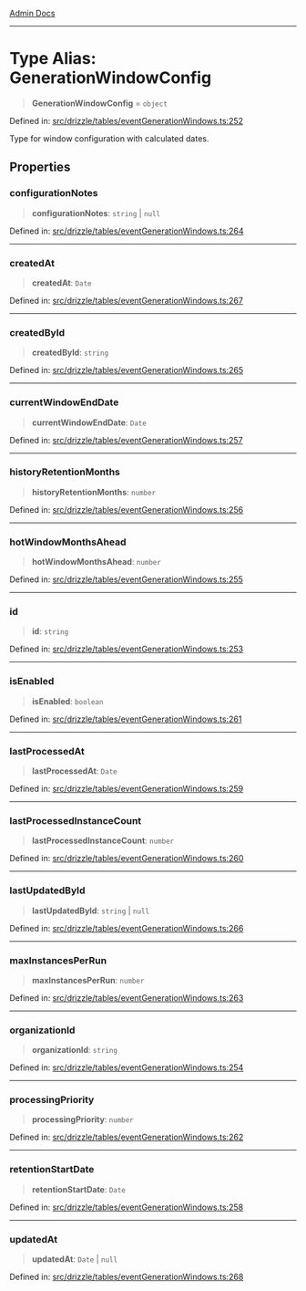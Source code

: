 [Admin Docs](/)

***

# Type Alias: GenerationWindowConfig

> **GenerationWindowConfig** = `object`

Defined in: [src/drizzle/tables/eventGenerationWindows.ts:252](https://github.com/Sourya07/talawa-api/blob/aac5f782223414da32542752c1be099f0b872196/src/drizzle/tables/eventGenerationWindows.ts#L252)

Type for window configuration with calculated dates.

## Properties

### configurationNotes

> **configurationNotes**: `string` \| `null`

Defined in: [src/drizzle/tables/eventGenerationWindows.ts:264](https://github.com/Sourya07/talawa-api/blob/aac5f782223414da32542752c1be099f0b872196/src/drizzle/tables/eventGenerationWindows.ts#L264)

***

### createdAt

> **createdAt**: `Date`

Defined in: [src/drizzle/tables/eventGenerationWindows.ts:267](https://github.com/Sourya07/talawa-api/blob/aac5f782223414da32542752c1be099f0b872196/src/drizzle/tables/eventGenerationWindows.ts#L267)

***

### createdById

> **createdById**: `string`

Defined in: [src/drizzle/tables/eventGenerationWindows.ts:265](https://github.com/Sourya07/talawa-api/blob/aac5f782223414da32542752c1be099f0b872196/src/drizzle/tables/eventGenerationWindows.ts#L265)

***

### currentWindowEndDate

> **currentWindowEndDate**: `Date`

Defined in: [src/drizzle/tables/eventGenerationWindows.ts:257](https://github.com/Sourya07/talawa-api/blob/aac5f782223414da32542752c1be099f0b872196/src/drizzle/tables/eventGenerationWindows.ts#L257)

***

### historyRetentionMonths

> **historyRetentionMonths**: `number`

Defined in: [src/drizzle/tables/eventGenerationWindows.ts:256](https://github.com/Sourya07/talawa-api/blob/aac5f782223414da32542752c1be099f0b872196/src/drizzle/tables/eventGenerationWindows.ts#L256)

***

### hotWindowMonthsAhead

> **hotWindowMonthsAhead**: `number`

Defined in: [src/drizzle/tables/eventGenerationWindows.ts:255](https://github.com/Sourya07/talawa-api/blob/aac5f782223414da32542752c1be099f0b872196/src/drizzle/tables/eventGenerationWindows.ts#L255)

***

### id

> **id**: `string`

Defined in: [src/drizzle/tables/eventGenerationWindows.ts:253](https://github.com/Sourya07/talawa-api/blob/aac5f782223414da32542752c1be099f0b872196/src/drizzle/tables/eventGenerationWindows.ts#L253)

***

### isEnabled

> **isEnabled**: `boolean`

Defined in: [src/drizzle/tables/eventGenerationWindows.ts:261](https://github.com/Sourya07/talawa-api/blob/aac5f782223414da32542752c1be099f0b872196/src/drizzle/tables/eventGenerationWindows.ts#L261)

***

### lastProcessedAt

> **lastProcessedAt**: `Date`

Defined in: [src/drizzle/tables/eventGenerationWindows.ts:259](https://github.com/Sourya07/talawa-api/blob/aac5f782223414da32542752c1be099f0b872196/src/drizzle/tables/eventGenerationWindows.ts#L259)

***

### lastProcessedInstanceCount

> **lastProcessedInstanceCount**: `number`

Defined in: [src/drizzle/tables/eventGenerationWindows.ts:260](https://github.com/Sourya07/talawa-api/blob/aac5f782223414da32542752c1be099f0b872196/src/drizzle/tables/eventGenerationWindows.ts#L260)

***

### lastUpdatedById

> **lastUpdatedById**: `string` \| `null`

Defined in: [src/drizzle/tables/eventGenerationWindows.ts:266](https://github.com/Sourya07/talawa-api/blob/aac5f782223414da32542752c1be099f0b872196/src/drizzle/tables/eventGenerationWindows.ts#L266)

***

### maxInstancesPerRun

> **maxInstancesPerRun**: `number`

Defined in: [src/drizzle/tables/eventGenerationWindows.ts:263](https://github.com/Sourya07/talawa-api/blob/aac5f782223414da32542752c1be099f0b872196/src/drizzle/tables/eventGenerationWindows.ts#L263)

***

### organizationId

> **organizationId**: `string`

Defined in: [src/drizzle/tables/eventGenerationWindows.ts:254](https://github.com/Sourya07/talawa-api/blob/aac5f782223414da32542752c1be099f0b872196/src/drizzle/tables/eventGenerationWindows.ts#L254)

***

### processingPriority

> **processingPriority**: `number`

Defined in: [src/drizzle/tables/eventGenerationWindows.ts:262](https://github.com/Sourya07/talawa-api/blob/aac5f782223414da32542752c1be099f0b872196/src/drizzle/tables/eventGenerationWindows.ts#L262)

***

### retentionStartDate

> **retentionStartDate**: `Date`

Defined in: [src/drizzle/tables/eventGenerationWindows.ts:258](https://github.com/Sourya07/talawa-api/blob/aac5f782223414da32542752c1be099f0b872196/src/drizzle/tables/eventGenerationWindows.ts#L258)

***

### updatedAt

> **updatedAt**: `Date` \| `null`

Defined in: [src/drizzle/tables/eventGenerationWindows.ts:268](https://github.com/Sourya07/talawa-api/blob/aac5f782223414da32542752c1be099f0b872196/src/drizzle/tables/eventGenerationWindows.ts#L268)
